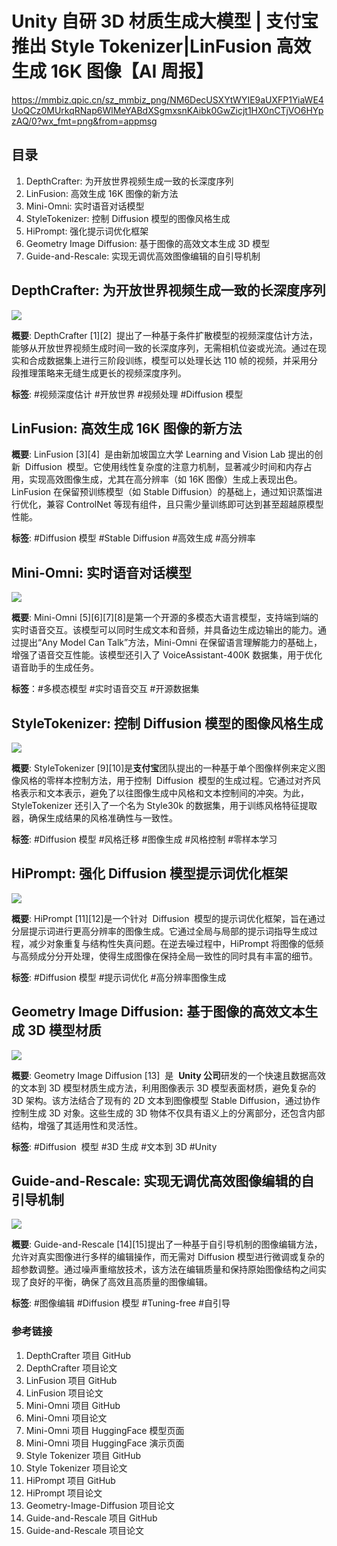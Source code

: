 # **Unity 自研 3D 材质生成大模型 | 支付宝推出 Style Tokenizer|LinFusion 高效生成 16K 图像【AI 周报】**

https://mmbiz.qpic.cn/sz_mmbiz_png/NM6DecUSXYtWYIE9aUXFP1YiaWE4UoQCz0MUrkqRNap6WlMeYABdXSgmxsnKAibk0GwZicjt1HX0nCTjVO6HYpzAQ/0?wx_fmt=png&from=appmsg

## **目录**

1. DepthCrafter: 为开放世界视频生成一致的长深度序列
2. LinFusion: 高效生成 16K 图像的新方法
3. Mini-Omni: 实时语音对话模型
4. StyleTokenizer: 控制 Diffusion 模型的图像风格生成
5. HiPrompt: 强化提示词优化框架
6. Geometry Image Diffusion: 基于图像的高效文本生成 3D 模型
7. Guide-and-Rescale: 实现无调优高效图像编辑的自引导机制

## **DepthCrafter: 为开放世界视频生成一致的长深度序列**

![](https://mmbiz.qlogo.cn/sz_mmbiz_jpg/NM6DecUSXYtWYIE9aUXFP1YiaWE4UoQCznCbr3cdbceic814MiboKMW5OT1pU2JBkRbARStnK85vDJ3JXPJTZcRhQ/0?wx_fmt=jpeg&from=appmsg)

**概要**: DepthCrafter [1][2]  提出了一种基于条件扩散模型的视频深度估计方法，能够从开放世界视频生成时间一致的长深度序列，无需相机位姿或光流。通过在现实和合成数据集上进行三阶段训练，模型可以处理长达 110 帧的视频，并采用分段推理策略来无缝生成更长的视频深度序列。

**标签**: #视频深度估计 #开放世界 #视频处理 #Diffusion 模型

## **LinFusion: 高效生成 16K 图像的新方法**

**概要**: LinFusion [3][4]  是由新加坡国立大学 Learning and Vision Lab 提出的创新  Diffusion  模型。它使用线性复杂度的注意力机制，显著减少时间和内存占用，实现高效图像生成，尤其在高分辨率（如 16K 图像）生成上表现出色。LinFusion 在保留预训练模型（如 Stable Diffusion）的基础上，通过知识蒸馏进行优化，兼容 ControlNet 等现有组件，且只需少量训练即可达到甚至超越原模型性能。

**标签**: #Diffusion 模型 #Stable Diffusion #高效生成 #高分辨率

## **Mini-Omni: 实时语音对话模型**

![](https://mmbiz.qlogo.cn/sz_mmbiz_jpg/NM6DecUSXYtWYIE9aUXFP1YiaWE4UoQCzibp3YN2g5WysNvYMxdwDIcD9cicIwX9ITvVyzrRdTXR1D0jco6oFLl1A/0?wx_fmt=jpeg&from=appmsg)

**概要**: Mini-Omni [5][6][7][8]是第一个开源的多模态大语言模型，支持端到端的实时语音交互。该模型可以同时生成文本和音频，并具备边生成边输出的能力。通过提出“Any Model Can Talk”方法，Mini-Omni 在保留语言理解能力的基础上，增强了语音交互性能。该模型还引入了 VoiceAssistant-400K 数据集，用于优化语音助手的生成任务。

**标签**：#多模态模型 #实时语音交互 #开源数据集

## **StyleTokenizer: 控制 Diffusion 模型的图像风格生成**

![](https://mmbiz.qlogo.cn/sz_mmbiz_jpg/NM6DecUSXYtWYIE9aUXFP1YiaWE4UoQCzt1iay5gWmsmIRqzWFyo8SI4QcM9crJl7zDxMn7l7X41aPOM3I79Bq2Q/0?wx_fmt=jpeg&from=appmsg)

**概要**: StyleTokenizer [9][10]是**支付宝**团队提出的一种基于单个图像样例来定义图像风格的零样本控制方法，用于控制  Diffusion  模型的生成过程。它通过对齐风格表示和文本表示，避免了以往图像生成中风格和文本控制间的冲突。为此，StyleTokenizer 还引入了一个名为 Style30k 的数据集，用于训练风格特征提取器，确保生成结果的风格准确性与一致性。

**标签**: #Diffusion 模型 #风格迁移 #图像生成 #风格控制 #零样本学习

## **HiPrompt: 强化 Diffusion 模型提示词优化框架**

![](https://mmbiz.qlogo.cn/sz_mmbiz_png/NM6DecUSXYtWYIE9aUXFP1YiaWE4UoQCzwvCJlfkAQcWZNd1zFERnhic62yGia46IIoeqVkiayicd2Bq2Tsdkia9TrNw/0?wx_fmt=png&from=appmsg)

**概要**: HiPrompt [11][12]是一个针对  Diffusion  模型的提示词优化框架，旨在通过分层提示词进行更高分辨率的图像生成。它通过全局与局部的提示词指导生成过程，减少对象重复与结构性失真问题。在逆去噪过程中，HiPrompt 将图像的低频与高频成分分开处理，使得生成图像在保持全局一致性的同时具有丰富的细节。

**标签**: #Diffusion 模型 #提示词优化 #高分辨率图像生成

## **Geometry Image Diffusion: 基于图像的高效文本生成 3D 模型材质**

![](https://mmbiz.qlogo.cn/sz_mmbiz_png/NM6DecUSXYtWYIE9aUXFP1YiaWE4UoQCzWsMvCL13J1dorn5INgQfmcDuTlMUicJfohPY7v1lG2f8ZuKKLAYtibiaQ/0?wx_fmt=png&from=appmsg)

**概要**: Geometry Image Diffusion [13]  是  **Unity 公司**研发的一个快速且数据高效的文本到 3D 模型材质生成方法，利用图像表示 3D 模型表面材质，避免复杂的 3D 架构。该方法结合了现有的 2D 文本到图像模型 Stable Diffusion，通过协作控制生成 3D 对象。这些生成的 3D 物体不仅具有语义上的分离部分，还包含内部结构，增强了其适用性和灵活性。

**标签**: #Diffusion  模型 #3D 生成 #文本到 3D #Unity

## **Guide-and-Rescale: 实现无调优高效图像编辑的自引导机制**

![](https://mmbiz.qlogo.cn/sz_mmbiz_png/NM6DecUSXYtWYIE9aUXFP1YiaWE4UoQCzcAicAdOickibyHvxJUwRWykRdP3QWWYdC0DHcfBVzqEC9UUPiaicBV8Fuaw/0?wx_fmt=png&from=appmsg)

**概要**: Guide-and-Rescale [14][15]提出了一种基于自引导机制的图像编辑方法，允许对真实图像进行多样的编辑操作，而无需对 Diffusion 模型进行微调或复杂的超参数调整。通过噪声重缩放技术，该方法在编辑质量和保持原始图像结构之间实现了良好的平衡，确保了高效且高质量的图像编辑。

**标签**: #图像编辑 #Diffusion 模型 #Tuning-free #自引导

### **参考链接**

1. DepthCrafter 项目 GitHub
2. DepthCrafter 项目论文
3. LinFusion 项目 GitHub
4. LinFusion 项目论文
5. Mini-Omni 项目 GitHub
6. Mini-Omni 项目论文
7. Mini-Omni 项目 HuggingFace 模型页面
8. Mini-Omni 项目 HuggingFace 演示页面
9. Style Tokenizer 项目 GitHub
10. Style Tokenizer 项目论文
11. HiPrompt 项目 GitHub
12. HiPrompt 项目论文
13. Geometry-Image-Diffusion 项目论文
14. Guide-and-Rescale 项目 GitHub
15. Guide-and-Rescale 项目论文
